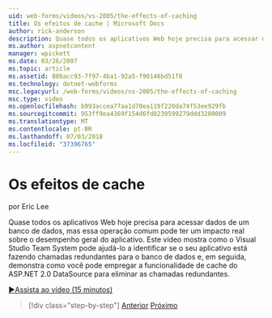 ```yaml
---
uid: web-forms/videos/vs-2005/the-effects-of-caching
title: Os efeitos de cache | Microsoft Docs
author: rick-anderson
description: Quase todos os aplicativos Web hoje precisa para acessar dados de um banco de dados, mas essa operação comum pode ter um impacto real sobre o desempenho geral da um...
ms.author: aspnetcontent
manager: wpickett
ms.date: 03/26/2007
ms.topic: article
ms.assetid: 806acc93-7f97-4ba1-92a5-f90146bd51f8
ms.technology: dotnet-webforms
msc.legacyurl: /web-forms/videos/vs-2005/the-effects-of-caching
msc.type: video
ms.openlocfilehash: b993accea77aa1d70ea119f220da74f53ee929fb
ms.sourcegitcommit: 953ff9ea4369f154d6fd0239599279ddd3280009
ms.translationtype: MT
ms.contentlocale: pt-BR
ms.lasthandoff: 07/03/2018
ms.locfileid: "37396765"
---
```

<a name="the-effects-of-caching"></a>Os efeitos de cache
====================
por Eric Lee

Quase todos os aplicativos Web hoje precisa para acessar dados de um banco de dados, mas essa operação comum pode ter um impacto real sobre o desempenho geral do aplicativo. Este vídeo mostra como o Visual Studio Team System pode ajudá-lo a identificar se o seu aplicativo está fazendo chamadas redundantes para o banco de dados e, em seguida, demonstra como você pode empregar a funcionalidade de cache do ASP.NET 2.0 DataSource para eliminar as chamadas redundantes.

[&#9654;Assista ao vídeo (15 minutos)](https://channel9.msdn.com/Blogs/ASP-NET-Site-Videos/the-effects-of-caching)

> [!div class="step-by-step"]
> [Anterior](custom-extraction-rules-and-coded-web-tests.md)
> [Próximo](using-the-load-test-agent.md)
